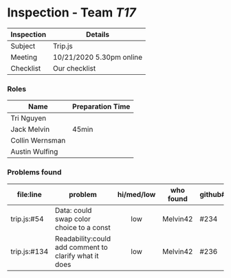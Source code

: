 # Inspection - Team *T17* 
 
| Inspection | Details |
| ----- | ----- |
| Subject | Trip.js|
| Meeting | 10/21/2020 5.30pm online|
| Checklist | Our checklist |

### Roles

| Name | Preparation Time |
| ---- | ---- |
| Tri Nguyen |  |
| Jack Melvin | 45min |
| Collin Wernsman |  |
| Austin Wulfing |  |

### Problems found

| file:line | problem | hi/med/low | who found | github#  |
| --- | --- | :---: | :---: | --- |
| trip.js:#54 | Data: could swap color choice to a const | low | Melvin42 | #234 |
| trip.js:#134 | Readability:could add comment to clarify what it does | low | Melvin42 | #236 |
